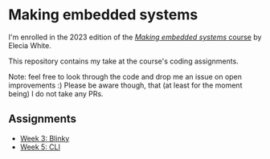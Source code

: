 # Making embedded systems

I'm enrolled in the 2023 edition of the [_Making embedded systems_ course](https://classpert.com/classpertx/courses/making-embedded-systems/cohort) by Elecia White.

This repository contains my take at the course's coding assignments.

Note: feel free to look through the code and drop me an issue on open improvements :)
Please be aware though, that (at least for the moment being) I do not take any PRs.

## Assignments

- [Week 3: Blinky](homework/week_3/blinky/)
- [Week 5: CLI](homework/week_5/command-rs/)
